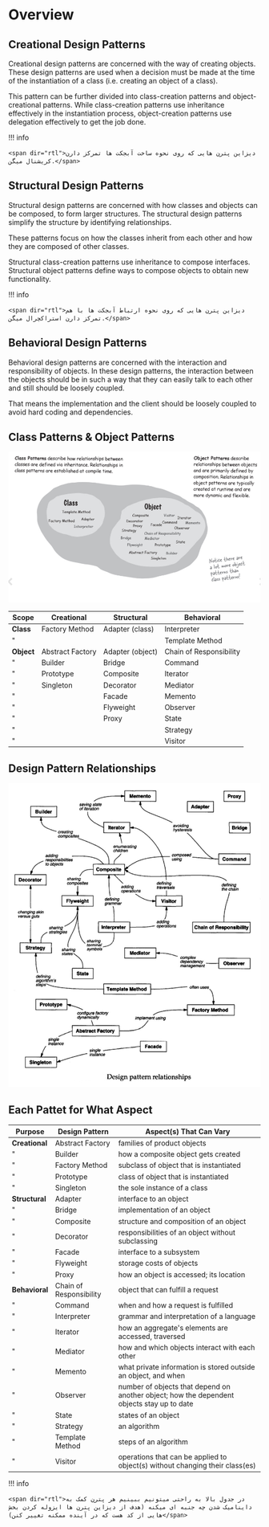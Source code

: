 # Overview

## Creational Design Patterns

Creational design patterns are concerned with the way of creating objects. These design patterns are used when a decision must be made at the time of the instantiation of a class (i.e. creating an object of a class).

This pattern can be further divided into class-creation patterns and object-creational patterns. While class-creation patterns use inheritance effectively in the instantiation process, object-creation patterns use delegation effectively to get the job done.

!!! info

    <span dir="rtl">دیزاین پترن هایی که روی نحوه ساخت آبجکت ها تمرکز دارن کریشنال میگن.</span>

## Structural Design Patterns

Structural design patterns are concerned with how classes and objects can be composed, to form larger structures. The structural design patterns simplify the structure by identifying relationships.

These patterns focus on how the classes inherit from each other and how they are composed of other classes.

Structural class-creation patterns use inheritance to compose interfaces. Structural object patterns define ways to compose objects to obtain new functionality.

!!! info

    <span dir="rtl">دیزاین پترن هایی که روی نحوه ارتباط آبجکت ها با هم تمرکز دارن استراکچرال میگن.</span>

## Behavioral Design Patterns

Behavioral design patterns are concerned with the interaction and responsibility of objects. In these design patterns, the interaction between the objects should be in such a way that they can easily talk to each other and still should be loosely coupled.

That means the implementation and the client should be loosely coupled to avoid hard coding and dependencies.

## Class Patterns & Object Patterns

![](_overview/image2.png)

| **Scope**  | **Creational**   | **Structural**   | **Behavioral**          |
|------------|------------------|------------------|-------------------------|
| **Class**  | Factory Method   | Adapter (class)  | Interpreter             |
| "          |                  |                  | Template Method         |
| **Object** | Abstract Factory | Adapter (object) | Chain of Responsibility |
| "          | Builder          | Bridge           | Command                 |
| "          | Prototype        | Composite        | Iterator                |
| "          | Singleton        | Decorator        | Mediator                |
| "          |                  | Facade           | Memento                 |
| "          |                  | Flyweight        | Observer                |
| "          |                  | Proxy            | State                   |
| "          |                  |                  | Strategy                |
| "          |                  |                  | Visitor                 |

## Design Pattern Relationships

![](_overview/image1.jpg)

## Each Pattet for What Aspect

| **Purpose**    | **Design Pattern**      | **Aspect(s) That Can Vary**                                                                |
|----------------|-------------------------|--------------------------------------------------------------------------------------------|
| **Creational** | Abstract Factory        | families of product objects                                                                |
| "              | Builder                 | how a composite object gets created                                                        |
| "              | Factory Method          | subclass of object that is instantiated                                                    |
| "              | Prototype               | class of object that is instantiated                                                       |
| "              | Singleton               | the sole instance of a class                                                               |
| **Structural** | Adapter                 | interface to an object                                                                     |
| "              | Bridge                  | implementation of an object                                                                |
| "              | Composite               | structure and composition of an object                                                     |
| "              | Decorator               | responsibilities of an object without subclassing                                          |
| "              | Facade                  | interface to a subsystem                                                                   |
| "              | Flyweight               | storage costs of objects                                                                   |
| "              | Proxy                   | how an object is accessed; its location                                                    |
| **Behavioral** | Chain of Responsibility | object that can fulfill a request                                                          |
| "              | Command                 | when and how a request is fulfilled                                                        |
| "              | Interpreter             | grammar and interpretation of a language                                                   |
| "              | Iterator                | how an aggregate's elements are accessed, traversed                                        |
| "              | Mediator                | how and which objects interact with each other                                             |
| "              | Memento                 | what private information is stored outside an object, and when                             |
| "              | Observer                | number of objects that depend on another object; how the dependent objects stay up to date |
| "              | State                   | states of an object                                                                        |
| "              | Strategy                | an algorithm                                                                               |
| "              | Template Method         | steps of an algorithm                                                                      |
| "              | Visitor                 | operations that can be applied to object(s) without changing their class(es)               |

!!! info

    <span dir="rtl">در جدول بالا به راحتی میتونیم ببینیم هر پترن کمک به داینامیک شدن چه جنبه ای میکنه (هدف از دیزاین پترن ها ایزوله کردن بخش هایی از کد هست که در آینده ممکنه تغییر کنن)</span>
